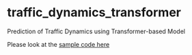# traffic_dynamics_transformer
Prediction of Traffic Dynamics using Transformer-based Model

Please look at the [ sample code here](/enthusiasai/traffic_dynamics_transformer/blob/sample)
